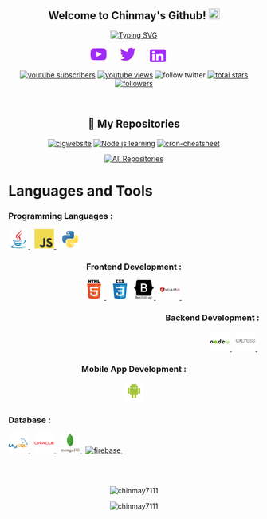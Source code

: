 
<h2 align="center">
    Welcome to Chinmay's Github!
   <img src="https://media.giphy.com/media/27UtynCENEhLgiAmik/giphy.gif" width="22" height="22">
  </h2>
  
  
  
  
  <p align="center"><a href="https://git.io/typing-svg"><img src="https://readme-typing-svg.demolab.com?font=Chivo+Mono&size=15&pause=1000&color=D9B528F1&background=1E639700&width=435&lines=The+Master+Of+Computer+Application+Student+%F0%9F%91%A8%E2%80%8D%F0%9F%92%BB;%40+Dr.+D+Y+Patil+School+of+MCA;I+like+%E2%9D%A4%EF%B8%8F+to+learn+and+build+the+web+Application+;also+Mobile+Application+%F0%9F%A4%9E" alt="Typing SVG" /></a></p>
  
  <p align="center">
    <a href="https://www.youtube.com/channel/@diehardmma"><img width="32px" alt="Youtube" title="Youtube" src="https://github.com/0xTRAW/0xTRAW/blob/main/.github/purpleyoutube.png"/></a>
    &#8287;&#8287;&#8287;&#8287;&#8287;
    <a href="https://twitter.com/Chinmay97142276"><img width="32px" alt="Twitter" title="Twitter" src="https://github.com/0xTRAW/0xTRAW/blob/main/.github/twitter.png"/></a>
    &#8287;&#8287;&#8287;&#8287;&#8287;
    <a href="https://in.linkedin.com/in/chinmay-ingle-aa479b211" alt="Traw's linkedin"><img width="32px" height="26px"  src="https://github.com/0xTRAW/0xTRAW/blob/main/.github/mylinkedinicon.png"/></a>
    &#8287;&#8287;&#8287;&#8287;&#8287;
    
  </p>
  
  
  <p align="center">
    <a href="https://www.youtube.com/@diehardmma?sub_confirmation=1">
      <img alt="youtube subscribers" title="Subscribe to my YouTube channel" src="https://custom-icon-badges.herokuapp.com/youtube/channel/subscribers/UCvDsEnoFOjuZp0b_uN7eflg?color=a020f0&label=SUBSCRIBE&logo=video&logoColor=white&style=for-the-badge&labelColor=8f00ff"/></a> 
    <a href="https://www.youtube.com/@diehardmma">
      <img alt="youtube views" title="YouTube views" src="https://custom-icon-badges.demolab.com/youtube/channel/views/UCvDsEnoFOjuZp0b_uN7eflg?color=%23E1AD0E&logo=video&logoColor=white&style=for-the-badge&labelColor=C79600"/></a> 
     <img alt="follow twitter" title="Follow Twitter" src="https://img.shields.io/twitter/follow/Chinmay97142276?color=%2355960&logo=person-fill&label=twitter&style=for-the-badge&labelColor=1DA1F2"/></a> 
    <a href="https://github.com/chinmay7111?tab=repositories&sort=stargazers">
      <img alt="total stars" title="Total stars on GitHub" src="https://custom-icon-badges.herokuapp.com/github/stars/chinmay7111?color=55960c&style=for-the-badge&labelColor=488207&logo=star"/></a>
    <a href="https://github.com/chinmay7111?tab=followers">
      <img alt="followers" title="Follow me on Github" src="https://custom-icon-badges.herokuapp.com/github/followers/chinmay7111?color=236ad3&labelColor=1155ba&style=for-the-badge&logo=person-add&label=Follow&logoColor=white"/></a>
  </p>
  
  
  
  <br/>
  
  
  
  <h2 align="center">
  📘 My Repositories
  </h2>
  
  <p align="center">
    <a href="https://github.com/chinmay7111/clgwebsite"><img width="278" src="https://denvercoder1-github-readme-stats.vercel.app/api/pin/?username=chinmay7111&repo=clgwebsite&theme=react&bg_color=1F222E&title_color=a02cfd&hide_border=true&icon_color=F8D866&show_icons=false" alt="clgwebsite"></a>
    <a href="https://github.com/chinmay7111/Node.js"><img width="278" src="https://denvercoder1-github-readme-stats.vercel.app/api/pin/?username=chinmay7111&repo=Node.js&theme=react&bg_color=1F222E&title_color=a02cfd&hide_border=true&icon_color=F8D866&show_icons=false" alt="Node.js learning"></a>
    <a href="https://github.com/chinmay7111/chinmayweb"><img width="278" src="https://denvercoder1-github-readme-stats.vercel.app/api/pin/?username=chinmay7111&repo=chinmayweb&theme=react&bg_color=1F222E&title_color=a02cfd&hide_border=true&icon_color=F8D866&show_icons=false" alt="cron-cheatsheet"></a>
   </p>
  
  <p align="center">
    <a href="https://github.com/chinmay7111?tab=repositories&q=&type=&language=&sort=stargazers"><img alt="All Repositories" title="All Repositories" src="https://custom-icon-badges.herokuapp.com/badge/-All%20Repos-2962FF?style=for-the-badge&logoColor=white&logo=repo"/></a>
  </p>
   
  
    
     
   # Languages and Tools
   

   <h3 align=""> Programming Languages :</h3>
<p align="">
<a href="https://www.java.com" target="_blank" rel="noreferrer"> <img src="https://raw.githubusercontent.com/devicons/devicon/master/icons/java/java-original.svg" alt="java" width="40" height="40"/> </a> &nbsp;
<a href="https://developer.mozilla.org/en-US/docs/Web/JavaScript" target="_blank" rel="noreferrer">                                                                 <img src="https://raw.githubusercontent.com/devicons/devicon/master/icons/javascript/javascript-original.svg" alt="javascript" width="40" height="40"/> </a>&nbsp; 
<a href="https://www.python.org" target="_blank" rel="noreferrer"> <img src="https://raw.githubusercontent.com/devicons/devicon/master/icons/python/python-original.svg" alt="python" width="40" height="40"/> </a>  </p>
     
         
 <h3 align="center"> Frontend Development :</h3>
 <p align="center">       
<a href="https://www.w3.org/html/" target="_blank" rel="noreferrer"> <img src="https://raw.githubusercontent.com/devicons/devicon/master/icons/html5/html5-original-wordmark.svg" alt="html5" width="40" height="40"/> </a>&nbsp; 
<a href="https://www.w3schools.com/css/" target="_blank" rel="noreferrer"> <img src="https://raw.githubusercontent.com/devicons/devicon/master/icons/css3/css3-original-wordmark.svg" alt="css3" width="40" height="40"/></a>&nbsp; 
<a href="https://getbootstrap.com" target="_blank" rel="noreferrer"> <img src="https://raw.githubusercontent.com/devicons/devicon/master/icons/bootstrap/bootstrap-plain-wordmark.svg" alt="bootstrap" width="40" height="40"/> </a>&nbsp;
<a href="https://angular.io" target="_blank" rel="noreferrer"> <img src="https://raw.githubusercontent.com/devicons/devicon/master/icons/angularjs/angularjs-original-wordmark.svg" alt="angularjs" width="40" height="40"/> </a>&nbsp;  </p>
    
 <h3 align="right"> Backend Development  : </h3>
<p align="right">  
<a href="https://nodejs.org" target="_blank" rel="noreferrer"> <img src="https://raw.githubusercontent.com/devicons/devicon/master/icons/nodejs/nodejs-original-wordmark.svg" alt="nodejs" width="40" height="40"/> </a>&nbsp; 
 <a href="https://expressjs.com" target="_blank" rel="noreferrer"> <img src="https://raw.githubusercontent.com/devicons/devicon/master/icons/express/express-original-wordmark.svg" alt="express" width="40" height="40"/> </a>&nbsp;  </p>
        


 <h3 align="center">  Mobile App Development  :</h3>
  <p align="center">       
<a href="https://developer.android.com" target="_blank" rel="noreferrer"> <img src="https://raw.githubusercontent.com/devicons/devicon/master/icons/android/android-original-wordmark.svg" alt="android" width="40" height="40"/> </a> </p>
   


 <h3 align=""> Database : </h3>
  <p align="">       
<a href="https://www.mysql.com/" target="_blank" rel="noreferrer"> <img src="https://raw.githubusercontent.com/devicons/devicon/master/icons/mysql/mysql-original-wordmark.svg" alt="mysql" width="40" height="40"/> </a>&nbsp; 
<a href="https://www.oracle.com/" target="_blank" rel="noreferrer"> <img src="https://raw.githubusercontent.com/devicons/devicon/master/icons/oracle/oracle-original.svg" alt="oracle" width="40" height="40"/> </a>&nbsp; 
<a href="https://www.mongodb.com/" target="_blank" rel="noreferrer"> <img src="https://raw.githubusercontent.com/devicons/devicon/master/icons/mongodb/mongodb-original-wordmark.svg" alt="mongodb" width="40" height="40"/> </a>&nbsp;  
<a href="https://firebase.google.com/" target="_blank" rel="noreferrer"> <img src="https://www.vectorlogo.zone/logos/firebase/firebase-icon.svg" alt="firebase" width="40" height="40"/> </a>&nbsp; </p>
         
        
    
<br>
<br>
<p align="center"><img align="center" src="https://github-readme-stats.vercel.app/api/top-langs?username=chinmay7111&show_icons=true&locale=en&layout=compact" alt="chinmay7111" /></p>
<p align="center"> <img src="https://komarev.com/ghpvc/?username=chinmay7111&label=Profile%20views&color=0e75b6&style=flat" alt="chinmay7111" /> </p>

     
      
         
